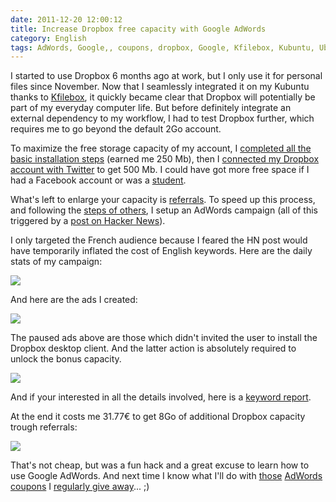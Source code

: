 ```yaml
---
date: 2011-12-20 12:00:12
title: Increase Dropbox free capacity with Google AdWords
category: English
tags: AdWords, Google,, coupons, dropbox, Google, Kfilebox, Kubuntu, Ubuntu
---
```


I started to use Dropbox 6 months ago at work, but I only use it for personal files since November. Now that I seamlessly integrated it on my Kubuntu thanks to [Kfilebox](https://kdropbox.deuteros.es), it quickly became clear that Dropbox will potentially be part of my everyday computer life. But before definitely integrate an external dependency to my workflow, I had to test Dropbox further, which requires me to go beyond the default 2Go account.

To maximize the free storage capacity of my account, I [completed all the basic installation steps](https://dropbox.com/gs) (earned me 250 Mb), then I [connected my Dropbox account with Twitter](https://dropbox.com/free) to get 500 Mb. I could have got more free space if I had a Facebook account or was a [student](https://dropbox.com/edu).

What's left to enlarge your capacity is [referrals](https://dropbox.com/account#referrals). To speed up this process, and following the [steps of others](https://vladik.rikhter.org/2011/09/22/maxing-out-your-dropbox-referrals-how-i-got-16gb-for-less-than-10/), I setup an AdWords campaign (all of this triggered by a [post on Hacker News](https://news.ycombinator.com/item?id=3126173)).

I only targeted the French audience because I feared the HN post would have temporarily inflated the cost of English keywords. Here are the daily stats of my campaign:

![](/uploads/2011/dropbox-adwords-campaign-daily-stats.png)

And here are the ads I created:

![](/uploads/2011/dropbox-adwords-campaign-text-ads-details.png)

The paused ads above are those which didn't invited the user to install the Dropbox desktop client. And the latter action is absolutely required to unlock the bonus capacity.

![](/uploads/2011/dropbox-referrals.png)

And if your interested in all the details involved, here is a [keyword report](/uploads/2011/dropbox-adwords-campaign-keyword-report.pdf).

At the end it costs me 31.77€ to get 8Go of additional Dropbox capacity trough referrals:

![](/uploads/2011/dropbox-adwords-campaign-france-report.png)

That's not cheap, but was a fun hack and a great excuse to learn how to use Google AdWords. And next time I know what I'll do with [those](https://kevin.deldycke.com/2009/12/deux-bons-50-euros-offerts-google-adwords/) [AdWords coupons](https://kevin.deldycke.com/2010/02/google-adwords-bon-reduction-75-euros-offert/) I [regularly give away](https://kevin.deldycke.com/2010/10/75-euros-de-publicite-offerte-sur-google-adword/)... ;)
